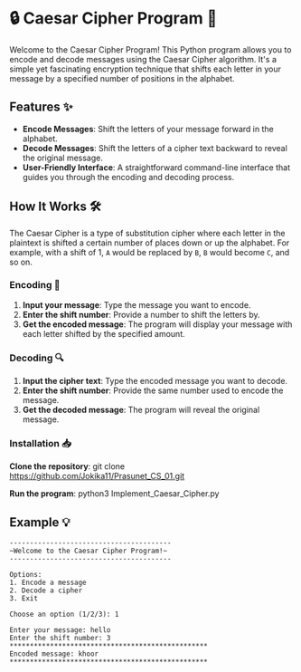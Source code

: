 # 🔒 Caesar Cipher Program 🔑

Welcome to the Caesar Cipher Program! This Python program allows you to encode and decode messages using the Caesar Cipher algorithm. 
It's a simple yet fascinating encryption technique that shifts each letter in your message by a specified number of positions in the alphabet.

## Features ✨

- **Encode Messages**: Shift the letters of your message forward in the alphabet.
- **Decode Messages**: Shift the letters of a cipher text backward to reveal the original message.
- **User-Friendly Interface**: A straightforward command-line interface that guides you through the encoding and decoding process.

## How It Works 🛠️

The Caesar Cipher is a type of substitution cipher where each letter in the plaintext is shifted a certain number of places down or up the alphabet. 
For example, with a shift of 1, `A` would be replaced by `B`, `B` would become `C`, and so on.

### Encoding 📝

1. **Input your message**: Type the message you want to encode.
2. **Enter the shift number**: Provide a number to shift the letters by.
3. **Get the encoded message**: The program will display your message with each letter shifted by the specified amount.

### Decoding 🔍

1. **Input the cipher text**: Type the encoded message you want to decode.
2. **Enter the shift number**: Provide the same number used to encode the message.
3. **Get the decoded message**: The program will reveal the original message.

### Installation 📥

**Clone the repository**: git clone https://github.com/Jokika11/Prasunet_CS_01.git

**Run the program**: python3 Implement_Caesar_Cipher.py

## Example 💡

```plaintext
----------------------------------------
~Welcome to the Caesar Cipher Program!~
----------------------------------------

Options:
1. Encode a message
2. Decode a cipher
3. Exit

Choose an option (1/2/3): 1

Enter your message: hello
Enter the shift number: 3
*************************************************
Encoded message: khoor
*************************************************


